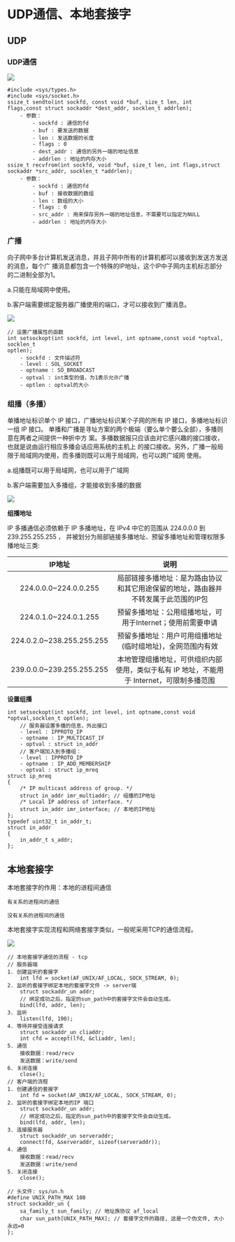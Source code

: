 # UDP通信、本地套接字

## UDP

### UDP通信


![](../image/linuxnet/UDP/214448.png)

```
#include <sys/types.h>
#include <sys/socket.h>
ssize_t sendto(int sockfd, const void *buf, size_t len, int flags,const struct sockaddr *dest_addr, socklen_t addrlen);
    - 参数：
        - sockfd : 通信的fd
        - buf : 要发送的数据
        - len : 发送数据的长度
        - flags : 0
        - dest_addr : 通信的另外一端的地址信息
        - addrlen : 地址的内存大小
ssize_t recvfrom(int sockfd, void *buf, size_t len, int flags,struct sockaddr *src_addr, socklen_t *addrlen);
    - 参数：
        - sockfd : 通信的fd
        - buf : 接收数据的数组
        - len : 数组的大小
        - flags : 0
        - src_addr : 用来保存另外一端的地址信息，不需要可以指定为NULL
        - addrlen : 地址的内存大小
```

### 广播

向子网中多台计算机发送消息，并且子网中所有的计算机都可以接收到发送方发送的消息，每个广
播消息都包含一个特殊的IP地址，这个IP中子网内主机标志部分的二进制全部为1。

a.只能在局域网中使用。

b.客户端需要绑定服务器广播使用的端口，才可以接收到广播消息。

![](../image/linuxnet/UDP/214612.png)

```
// 设置广播属性的函数
int setsockopt(int sockfd, int level, int optname,const void *optval, socklen_t
optlen);
    - sockfd : 文件描述符
    - level : SOL_SOCKET
    - optname : SO_BROADCAST
    - optval : int类型的值，为1表示允许广播
    - optlen : optval的大小
```

### 组播（多播）

单播地址标识单个 IP 接口，广播地址标识某个子网的所有 IP 接口，多播地址标识一组 IP 接口。
单播和广播是寻址方案的两个极端（要么单个要么全部），多播则意在两者之间提供一种折中方
案。多播数据报只应该由对它感兴趣的接口接收，也就是说由运行相应多播会话应用系统的主机上
的接口接收。另外，广播一般局限于局域网内使用，而多播则既可以用于局域网，也可以跨广域网
使用。

a.组播既可以用于局域网，也可以用于广域网

b.客户端需要加入多播组，才能接收到多播的数据

![](../image/linuxnet/UDP/214701.png)

**组播地址**

IP 多播通信必须依赖于 IP 多播地址，在 IPv4 中它的范围从 224.0.0.0 到 239.255.255.255 ，
并被划分为局部链接多播地址、预留多播地址和管理权限多播地址三类:

|IP地址|说明|
|:-:|:-:|
|224.0.0.0~224.0.0.255|局部链接多播地址：是为路由协议和其它用途保留的地址，路由器并不转发属于此范围的IP包|
|224.0.1.0~224.0.1.255|预留多播地址：公用组播地址，可用于Internet；使用前需要申请|
|224.0.2.0~238.255.255.255|预留多播地址：用户可用组播地址(临时组地址)，全网范围内有效|
|239.0.0.0~239.255.255.255|本地管理组播地址，可供组织内部使用，类似于私有 IP 地址，不能用于 Internet，可限制多播范围|

**设置组播**
```
int setsockopt(int sockfd, int level, int optname,const void *optval,socklen_t optlen);
    // 服务器设置多播的信息，外出接口
    - level : IPPROTO_IP
    - optname : IP_MULTICAST_IF
    - optval : struct in_addr
    // 客户端加入到多播组：
    - level : IPPROTO_IP
    - optname : IP_ADD_MEMBERSHIP
    - optval : struct ip_mreq
struct ip_mreq
{
    /* IP multicast address of group. */
    struct in_addr imr_multiaddr; // 组播的IP地址
    /* Local IP address of interface. */
    struct in_addr imr_interface; // 本地的IP地址
};
typedef uint32_t in_addr_t;
struct in_addr
{
    in_addr_t s_addr;
};
```

## 本地套接字

本地套接字的作用：本地的进程间通信

    有关系的进程间的通信

    没有关系的进程间的通信

本地套接字实现流程和网络套接字类似，一般呢采用TCP的通信流程。

![](../image/linuxnet/UDP/215023.png)

```
// 本地套接字通信的流程 - tcp
// 服务器端
1. 创建监听的套接字
    int lfd = socket(AF_UNIX/AF_LOCAL, SOCK_STREAM, 0);
2. 监听的套接字绑定本地的套接字文件 -> server端
    struct sockaddr_un addr;
    // 绑定成功之后，指定的sun_path中的套接字文件会自动生成。
    bind(lfd, addr, len);
3. 监听
    listen(lfd, 100);
4. 等待并接受连接请求
    struct sockaddr_un cliaddr;
    int cfd = accept(lfd, &cliaddr, len);
5. 通信
    接收数据：read/recv
    发送数据：write/send
6. 关闭连接
    close();
// 客户端的流程
1. 创建通信的套接字
    int fd = socket(AF_UNIX/AF_LOCAL, SOCK_STREAM, 0);
2. 监听的套接字绑定本地的IP 端口
    struct sockaddr_un addr;
    // 绑定成功之后，指定的sun_path中的套接字文件会自动生成。
    bind(lfd, addr, len);
3. 连接服务器
    struct sockaddr_un serveraddr;
    connect(fd, &serveraddr, sizeof(serveraddr));
4. 通信
    接收数据：read/recv
    发送数据：write/send
5. 关闭连接
    close();

// 头文件: sys/un.h
#define UNIX_PATH_MAX 108
struct sockaddr_un {
    sa_family_t sun_family; // 地址族协议 af_local
    char sun_path[UNIX_PATH_MAX]; // 套接字文件的路径, 这是一个伪文件, 大小永远=0
};
```

